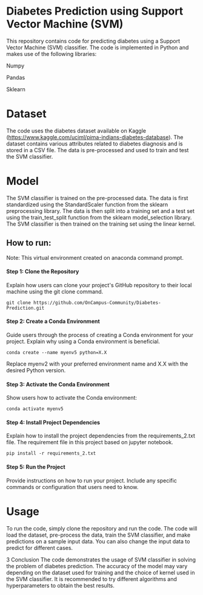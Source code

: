 # Diabetes Prediction using Support Vector Machine (SVM)
This repository contains code for predicting diabetes using a Support Vector Machine (SVM) classifier. The code is implemented in Python and makes use of the following libraries:

Numpy

Pandas

Sklearn

# Dataset
The code uses the diabetes dataset available on Kaggle (https://www.kaggle.com/uciml/pima-indians-diabetes-database). The dataset contains various attributes related to diabetes diagnosis and is stored in a CSV file. The data is pre-processed and used to train and test the SVM classifier.

# Model
The SVM classifier is trained on the pre-processed data. The data is first standardized using the StandardScaler function from the sklearn preprocessing library. The data is then split into a training set and a test set using the train_test_split function from the sklearn model_selection library. The SVM classifier is then trained on the training set using the linear kernel.

## How to run:
Note: This virtual environment created on anaconda command prompt.
#### Step 1: Clone the Repository
Explain how users can clone your project's GitHub repository to their local machine using the git clone command.
```
git clone https://github.com/OnCampus-Community/Diabetes-Prediction.git
```
#### Step 2: Create a Conda Environment
Guide users through the process of creating a Conda environment for your project. Explain why using a Conda environment is beneficial.

``````
conda create --name myenv5 python=X.X
``````
Replace myenv2 with your preferred environment name and X.X with the desired Python version.
#### Step 3: Activate the Conda Environment
Show users how to activate the Conda environment:
``````
conda activate myenv5
``````
#### Step 4: Install Project Dependencies
Explain how to install the project dependencies from the requirements_2.txt file.
The requirement file in this project based on jupyter notebook.
``````
pip install -r requirements_2.txt
``````
#### Step 5: Run the Project
Provide instructions on how to run your project. Include any specific commands or configuration that users need to know.

# Usage
To run the code, simply clone the repository and run the code. The code will load the dataset, pre-process the data, train the SVM classifier, and make predictions on a sample input data. You can also change the input data to predict for different cases.

3 Conclusion
The code demonstrates the usage of SVM classifier in solving the problem of diabetes prediction. The accuracy of the model may vary depending on the dataset used for training and the choice of kernel used in the SVM classifier. It is recommended to try different algorithms and hyperparameters to obtain the best results.
